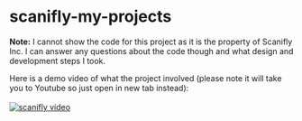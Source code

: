 # scanifly-my-projects
**Note:** I cannot show the code for this project as it is the property of Scanifly Inc. I can answer any questions about the code though and what design and development steps I took.

Here is a demo video of what the project involved (please note it will take you to Youtube so just open in new  tab instead): \
\
[![scanifly video](https://img.youtube.com/vi/bm8szKHLyO0/0.jpg)](https://www.youtube.com/watch?v=bm8szKHLyO0)
